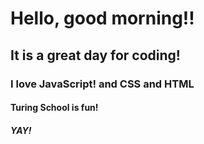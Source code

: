 # Hello, good morning!!  

## It is a great day for coding!  

### I love JavaScript! and CSS and HTML  

#### Turing School is fun!  

##### YAY!
